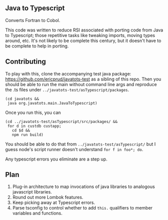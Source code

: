 Java to Typescript
---
Converts Fortran to Cobol.

This code was written to reduce RSI associated with porting code from Java to Typescript; those repetitive tasks like tweaking imports, moving types around, etc. It's not likely to be complete this century, but it doesn't have to be complete to help in porting.

## Contributing

To play with this, clone the accompanying test java package: https://github.com/ericprud/javatots-test as a sibling of this repo. Then you should be able to run the main without command line args and reproduce the .ts files under `../javatots-test/asTypescript/packages`.
```shell
(cd javatots &&
 java org.javatots.main.JavaToTypescript)
```
Once you run this, you can
```shell
(cd ../javatots-test/asTypescript/src/packages/ &&
 for d in custdb custapp;
   cd $d &&
   npm run build)
```
You should be able to do that from `../javatots-test/asTypescript/` but I guess node's script runner doesn't understand `for f in foo*; do`.

Any typescript errors you eliminate are a step up.


## Plan

1. Plug-in architecture to map invocations of java libraries to analogous javascript libraries.
2. Round out more Lombok features.
3. Keep picking away at Typescript errors.
4. Parse tsconfig to control whether to add `this.` qualifiers to member variables and functions.
